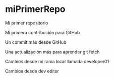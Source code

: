 # miPrimerRepo
Mi primer repositorio

Mi primera contribución para GitHub

Un commit más desde GitHub

Una actualización más para aprender git fetch

Cambios desde mi rama local llamada developer01

Cambios desde dev editor